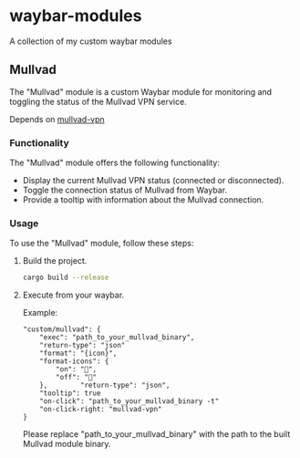 # waybar-modules
A collection of my custom waybar modules


## Mullvad
The "Mullvad" module is a custom Waybar module for monitoring and toggling the status of the Mullvad VPN service. 

Depends on [mullvad-vpn](https://aur.archlinux.org/packages/mullvad-vpn) 

### Functionality
The "Mullvad" module offers the following functionality:

- Display the current Mullvad VPN status (connected or disconnected).
- Toggle the connection status of Mullvad from Waybar.
- Provide a tooltip with information about the Mullvad connection.

### Usage
To use the "Mullvad" module, follow these steps:

1. Build the project.

   ```bash
   cargo build --release
   ```

2. Execute from your waybar.

    Example:

    ```{jsonc}
    "custom/mullvad": {
        "exec": "path_to_your_mullvad_binary",
        "return-type": "json"
        "format": "{icon}",
        "format-icons": {
            "on": "󰌆",
            "off": "󰌊"
        },        "return-type": "json",
        "tooltip": true
        "on-click": "path_to_your_mullvad_binary -t"
        "on-click-right: "mullvad-vpn"
    }
    ```

    Please replace "path_to_your_mullvad_binary" with the path to the built Mullvad module binary.

